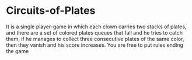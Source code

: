 # Circuits-of-Plates
It is a single player-game in which each clown carries two stacks of plates, and there are a set of colored plates queues that fall and he tries to catch them, if he manages to collect three consecutive plates of the same color, then they vanish and his score increases. You are free to put rules ending the game
